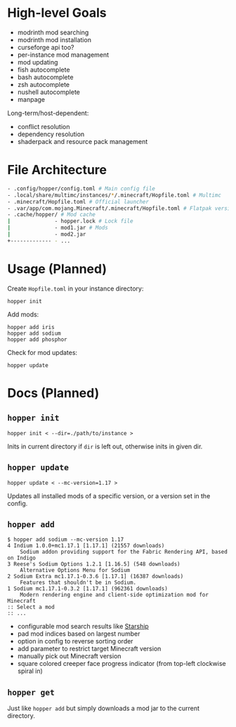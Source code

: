 # High-level Goals

- modrinth mod searching
- modrinth mod installation
- curseforge api too?
- per-instance mod management
- mod updating
- fish autocomplete
- bash autocomplete
- zsh autocomplete
- nushell autocomplete
- manpage

Long-term/host-dependent:
- conflict resolution
- dependency resolution
- shaderpack and resource pack management

# File Architecture

```bash
- .config/hopper/config.toml # Main config file
- .local/share/multimc/instances/*/.minecraft/Hopfile.toml # Multimc
- .minecraft/Hopfile.toml # Official launcher
- .var/app/com.mojang.Minecraft/.minecraft/Hopfile.toml # Flatpak version
- .cache/hopper/ # Mod cache
|              - hopper.lock # Lock file
|              - mod1.jar # Mods
|              - mod2.jar
+------------- - ...
```

# Usage (Planned)

Create `Hopfile.toml` in your instance directory:
```
hopper init
```

Add mods:
```
hopper add iris
hopper add sodium
hopper add phosphor
```

Check for mod updates:
```
hopper update
```

# Docs (Planned)

## `hopper init`

```
hopper init < --dir=./path/to/instance >
```

Inits in current directory if `dir` is left out, otherwise inits in given dir.

## `hopper update`

```
hopper update < --mc-version=1.17 >
```

Updates all installed mods of a specific version, or a version set in the config.

## `hopper add`

```
$ hopper add sodium --mc-version 1.17
4 Indium 1.0.0+mc1.17.1 [1.17.1] (21557 downloads)
    Sodium addon providing support for the Fabric Rendering API, based on Indigo
3 Reese's Sodium Options 1.2.1 [1.16.5] (548 downloads)
    Alternative Options Menu for Sodium
2 Sodium Extra mc1.17.1-0.3.6 [1.17.1] (16387 downloads)
    Features that shouldn't be in Sodium.
1 Sodium mc1.17.1-0.3.2 [1.17.1] (962361 downloads)
    Modern rendering engine and client-side optimization mod for Minecraft
:: Select a mod
:: ...
```

- configurable mod search results like [Starship](https://starship.rs)
- pad mod indices based on largest number
- option in config to reverse sorting order
- add parameter to restrict target Minecraft version
- manually pick out Minecraft version
- square colored creeper face progress indicator (from top-left clockwise spiral in)

## `hopper get`

Just like `hopper add` but simply downloads a mod jar to the current directory.
